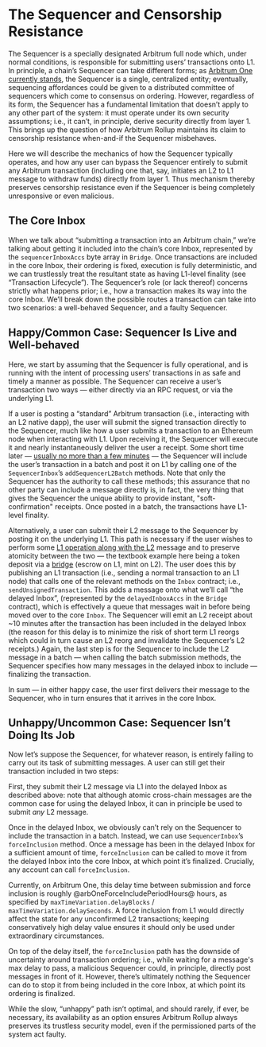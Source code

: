 # The Sequencer and Censorship Resistance

The Sequencer is a specially designated Arbitrum full node which, under normal conditions, is responsible for submitting users’ transactions onto L1. In principle, a chain’s Sequencer can take different forms; as [Arbitrum One currently stands](https://docs.arbitrum.foundation/state-of-progressive-decentralization), the Sequencer is a single, centralized entity; eventually, sequencing affordances could be given to a distributed committee of sequencers which come to consensus on ordering. However, regardless of its form, the Sequencer has a fundamental limitation that doesn’t apply to any other part of the system: it must operate under its own security assumptions; i.e., it can’t, in principle, derive security directly from layer 1. This brings up the question of how Arbitrum Rollup maintains its claim to censorship resistance when-and-if the Sequencer misbehaves.

Here we will describe the mechanics of how the Sequencer typically operates, and how any user can bypass the Sequencer entirely to submit any Arbitrum transaction (including one that, say, initiates an L2 to L1 message to withdraw funds) directly from layer 1. Thus mechanism thereby preserves censorship resistance even if the Sequencer is being completely unresponsive or even malicious.

## The Core Inbox

When we talk about “submitting a transaction into an Arbitrum chain,” we’re talking about getting it included into the chain’s core Inbox, represented by the `sequencerInboxAccs` byte array in `Bridge`. Once transactions are included in the core Inbox, their ordering is fixed, execution is fully deterministic, and we can trustlessly treat the resultant state as having L1-level finality (see “Transaction Lifecycle”). The Sequencer’s role (or lack thereof) concerns strictly what happens prior; i.e., how a transaction makes its way into the core Inbox. We’ll break down the possible routes a transaction can take into two scenarios: a well-behaved Sequencer, and a faulty Sequencer.

## Happy/Common Case: Sequencer Is Live and Well-behaved

Here, we start by assuming that the Sequencer is fully operational, and is running with the intent of processing users’ transactions in as safe and timely a manner as possible. The Sequencer can receive a user’s transaction two ways — either directly via an RPC request, or via the underlying L1.

If a user is posting a “standard” Arbitrum transaction (i.e., interacting with an L2 native dapp), the user will submit the signed transaction directly to the Sequencer, much like how a user submits a transaction to an Ethereum node when interacting with L1. Upon receiving it, the Sequencer will execute it and nearly instantaneously deliver the user a receipt. Some short time later — [usually no more than a few minutes](https://arbiscan.io/batches) — the Sequencer will include the user’s transaction in a batch and post it on L1 by calling one of the `SequencerInbox`’s `addSequencerL2Batch` methods. Note that only the Sequencer has the authority to call these methods; this assurance that no other party can include a message directly is, in fact, the very thing that gives the Sequencer the unique ability to provide instant, "soft-confirmation" receipts.
Once posted in a batch, the transactions have L1-level finality.

Alternatively, a user can submit their L2 message to the Sequencer by posting it on the underlying L1. This path is necessary if the user wishes to perform some [L1 operation along with the L2](/how-arbitrum-works/arbos/l1-l2-messaging.md) message and to preserve atomicity between the two — the textbook example here being a token deposit via a [bridge](/build-decentralized-apps/token-bridging/01-overview.mdx) (escrow on L1, mint on L2). The user does this by publishing an L1 transaction (i.e., sending a normal transaction to an L1 node) that calls one of the relevant methods on the `Inbox` contract; i.e., `sendUnsignedTransaction`. This adds a message onto what we’ll call “the delayed Inbox”, (represented by the `delayedInboxAccs` in the `Bridge` contract), which is effectively a queue that messages wait in before being moved over to the core `Inbox`. The Sequencer will emit an L2 receipt about ~10 minutes after the transaction has been included in the delayed Inbox (the reason for this delay is to minimize the risk of short term L1 reorgs which could in turn cause an L2 reorg and invalidate the Sequencer’s L2 receipts.) Again, the last step is for the Sequencer to include the L2 message in a batch — when calling the batch submission methods, the Sequencer specifies how many messages in the delayed inbox to include — finalizing the transaction.

In sum — in either happy case, the user first delivers their message to the Sequencer, who in turn ensures that it arrives in the core Inbox.

## Unhappy/Uncommon Case: Sequencer Isn’t Doing Its Job

Now let’s suppose the Sequencer, for whatever reason, is entirely failing to carry out its task of submitting messages. A user can still get their transaction included in two steps:

First, they submit their L2 message via L1 into the delayed Inbox as described above: note that although atomic cross-chain messages are the common case for using the delayed Inbox, it can in principle be used to submit _any_ L2 message.

Once in the delayed Inbox, we obviously can’t rely on the Sequencer to include the transaction in a batch. Instead, we can use `SequencerInbox`’s `forceInclusion` method. Once a message has been in the delayed Inbox for a sufficient amount of time, `forceInclusion` can be called to move it from the delayed Inbox into the core Inbox, at which point it’s finalized. Crucially, any account can call `forceInclusion`.

Currently, on Arbitrum One, this delay time between submission and force inclusion is roughly @arbOneForceIncludePeriodHours@ hours, as specified by `maxTimeVariation.delayBlocks` / `maxTimeVariation.delaySeconds`. A force inclusion from L1 would directly affect the state for any unconfirmed L2 transactions; keeping conservatively high delay value ensures it should only be used under extraordinary circumstances.

On top of the delay itself, the `forceInclusion` path has the downside of uncertainty around transaction ordering; i.e., while waiting for a message's max delay to pass, a malicious Sequencer could, in principle, directly post messages in front of it. However, there’s ultimately nothing the Sequencer can do to stop it from being included in the core Inbox, at which point its ordering is finalized.

While the slow, “unhappy” path isn’t optimal, and should rarely, if ever, be necessary, its availability as an option ensures Arbitrum Rollup always preserves its trustless security model, even if the permissioned parts of the system act faulty.

